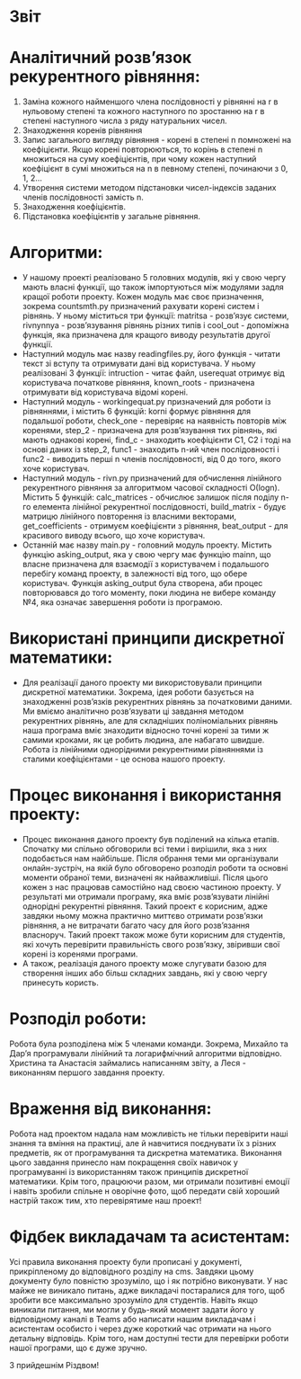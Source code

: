 # Звіт


# Аналітичний розв’язок рекурентного рівняння:


1. Заміна кожного найменшого члена послідовності у рівнянні на r в нульовому степені та кожного наступного по зростанню на r в степені наступного числа з ряду натуральних чисел. 
2. Знаходження коренів рівняння
3. Запис загального вигляду рівняння - корені в степені n помножені на коефіцієнти. Якщо корені повторюються, то корінь в степені n множиться на суму коефіцієнтів, при чому кожен наступний коефіцієнт в сумі множиться на n в певному степені, починаючи з 0, 1, 2…
4. Утворення системи методом підстановки чисел-індексів заданих членів послідовності замість n.
5. Знаходження коефіцієнтів.
6. Підстановка коефіцієнтів у загальне рівняння.


# Алгоритми:


* У нашому проекті реалізовано 5 головних модулів, які у свою чергу мають власні функції, що також імпортуються між модулями задля кращої роботи проекту. 
Кожен модуль має своє призначення, зокрема countsmth.py призначений рахувати корені систем і рівнянь. У ньому міститься три функції: matritsa - розв’язує системи, rivnynnya - розв’язування рівнянь різних типів і cool_out - допоміжна функція, яка призначена для кращого виводу результатів другої функції. 
* Наступний модуль має назву readingfiles.py, його функція - читати текст зі вступу та отримувати дані від користувача. У ньому реалізовані 3 функції: intruction - читає файл, userequat отримує від користувача початкове рівняння, known_roots - призначена отримувати від користувача відомі корені. 
* Наступний модуль - workingequat.py призначений для роботи із рівняннями, і містить 6 функцій: korni формує рівняння для подальшої роботи, check_one - перевіряє на наявність повторів між коренями, step_2 - призначена для розв’язування тих рівнянь, які мають однакові корені, find_c - знаходить коефіцієнти С1, С2 і тоді на основі даних із step_2, func1 - знаходить n-ий член послідовності і func2 - виводить перші n членів послідовності, від 0 до того, якого хоче користувач.
* Наступний модуль - rivn.py призначений для обчислення лінійного рекурентного рівняння за алгоритмом часової складності О(logn). Містить 5 функцій: calc_matrices - обчислює залишок після поділу n-го елемента лінійної рекурентної послідовності, build_matrix - будує матрицю лінійного повторення із власними векторами, get_coefficients - отримуєм коефіцієнти з рівняння, beat_output - для красивого виводу всього, що хоче користувач.
* Останній має назву main.py - головний модуль проекту. Містить функцію asking_output, яка у свою чергу має функцію mainn, що власне призначена для взаємодії з користувачем і подальшого перебігу команд проекту, в залежності від того, що обере користувач. Функція asking_output була створена, аби процес повторювався до того моменту, поки людина не вибере команду №4, яка означає завершення роботи із програмою.


#  Використані принципи дискретної математики:


* Для реалізації даного проекту ми використовували принципи дискретної математики. Зокрема, ідея роботи базується на знаходженні розв’язків рекурентних рівнянь за початковими даними. Ми вміємо аналітично розв’язувати ці завдання методом рекурентних рівнянь, але для складніших 
поліноміальних рівнянь наша програма вміє знаходити відносно точні корені за тими ж самими кроками, як це робить людина, але набагато швидше. Робота із лінійними однорідними рекурентними рівняннями із сталими коефіцієнтами - це основа нашого проекту. 


# Процес виконання і використання проекту:


* Процес виконання даного проекту був поділений на кілька етапів. Спочатку ми спільно обговорили всі теми і вирішили, яка з них подобається нам найбільше. Після обрання теми ми організували онлайн-зустріч,
 на якій було обговорено розподіл роботи та основні моменти обраної теми, визначені як найважливіші. Після цього кожен з нас працював самостійно над своєю частиною проекту. У результаті ми отримали програму, яка вміє розв’язувати лінійні однорідні рекурентні рівняння.
  Такий проект є корисним, адже завдяки ньому можна практично миттєво отримати розв’язки рівняння, а не витрачати багато часу для його розв’язання власноруч. Такий проект також може бути корисним для студентів, які хочуть перевірити правильність свого розв’язку, звіривши свої корені із коренями програми. 
* А також, реалізація даного проекту може слугувати базою для створення інших або більш складних завдань, які у свою чергу принесуть користь.


# Розподіл роботи:


Робота була розподілена між 5 членами команди. Зокрема, Михайло та Дар’я програмували лінійний та логарифмічний алгоритми відповідно. Христина та Анастасія займались написанням звіту, а Леся - виконанням першого завдання проекту.


# Враження від виконання:


Робота над проектом надала нам можливість не тільки перевірити  наші знання та вміння на практиці, але й навчитися поєднувати їх з різних предметів, як от програмування та дискретна математика.
Виконання цього завдання принесло нам покращення своїх навичок у програмуванні із використанням також принципів дискретної математики. Крім того, працюючи разом, ми отримали позитивні емоції і навіть зробили спільне н
оворічне фото, щоб передати свій хороший настрій також тим, хто перевірятиме наш проект!


# Фідбек викладачам та асистентам:


Усі правила виконання проекту були прописані у документі, прикріпленому до відповідного розділу на cms. Завдяки цьому документу було повністю зрозуміло, що і як потрібно виконувати. У нас майже не виникало питань, адже викладачі постаралися для того, щоб зробити все максимально зрозуміло для студентів. Навіть якщо виникали питання, ми могли у будь-який момент задати його у відповідному каналі в Teams або написати нашим викладачам і асистентам особисто і через дуже короткий час отримати на нього детальну відповідь. Крім того, нам доступні тести для перевірки роботи нашої програми, що є дуже зручно.


З прийдешнім Різдвом!
